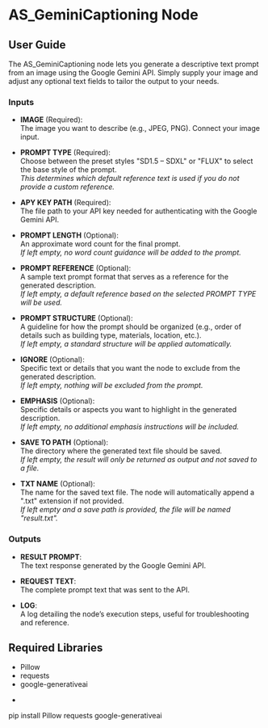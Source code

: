# AS_GeminiCaptioning Node


## User Guide
The AS_GeminiCaptioning node lets you generate a descriptive text prompt from an image using the Google Gemini API. Simply supply your image and adjust any optional text fields to tailor the output to your needs.

### Inputs
- **IMAGE** (Required):  
  The image you want to describe (e.g., JPEG, PNG). Connect your image input.  

- **PROMPT TYPE** (Required):  
  Choose between the preset styles "SD1.5 – SDXL" or "FLUX" to select the base style of the prompt.  
  *This determines which default reference text is used if you do not provide a custom reference.*

- **APY KEY PATH** (Required):  
  The file path to your API key needed for authenticating with the Google Gemini API.  

- **PROMPT LENGTH** (Optional):  
  An approximate word count for the final prompt.  
  *If left empty, no word count guidance will be added to the prompt.*

- **PROMPT REFERENCE** (Optional):  
  A sample text prompt format that serves as a reference for the generated description.  
  *If left empty, a default reference based on the selected PROMPT TYPE will be used.*

- **PROMPT STRUCTURE** (Optional):  
  A guideline for how the prompt should be organized (e.g., order of details such as building type, materials, location, etc.).  
  *If left empty, a standard structure will be applied automatically.*

- **IGNORE** (Optional):  
  Specific text or details that you want the node to exclude from the generated description.  
  *If left empty, nothing will be excluded from the prompt.*

- **EMPHASIS** (Optional):  
  Specific details or aspects you want to highlight in the generated description.  
  *If left empty, no additional emphasis instructions will be included.*

- **SAVE TO PATH** (Optional):  
  The directory where the generated text file should be saved.  
  *If left empty, the result will only be returned as output and not saved to a file.*

- **TXT NAME** (Optional):  
  The name for the saved text file. The node will automatically append a ".txt" extension if not provided.  
  *If left empty and a save path is provided, the file will be named "result.txt".*

### Outputs
- **RESULT PROMPT**:  
  The text response generated by the Google Gemini API.

- **REQUEST TEXT**:  
  The complete prompt text that was sent to the API.

- **LOG**:  
  A log detailing the node’s execution steps, useful for troubleshooting and reference.

## Required Libraries
- Pillow  
- requests  
- google-generativeai
- ```sh
pip install Pillow requests google-generativeai
```

